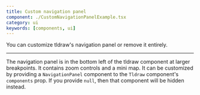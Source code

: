 ```yaml
---
title: Custom navigation panel
component: ./CustomNavigationPanelExample.tsx
category: ui
keywords: [components, ui]
---
```


You can customize tldraw's navigation panel or remove it entirely.

---

The navigation panel is in the bottom left of the tldraw component at larger breakpoints. It contains zoom controls and a mini map. It can be customized by providing a `NavigationPanel` component to the `Tldraw` component's `components` prop. If you provide `null`, then that component will be hidden instead.
